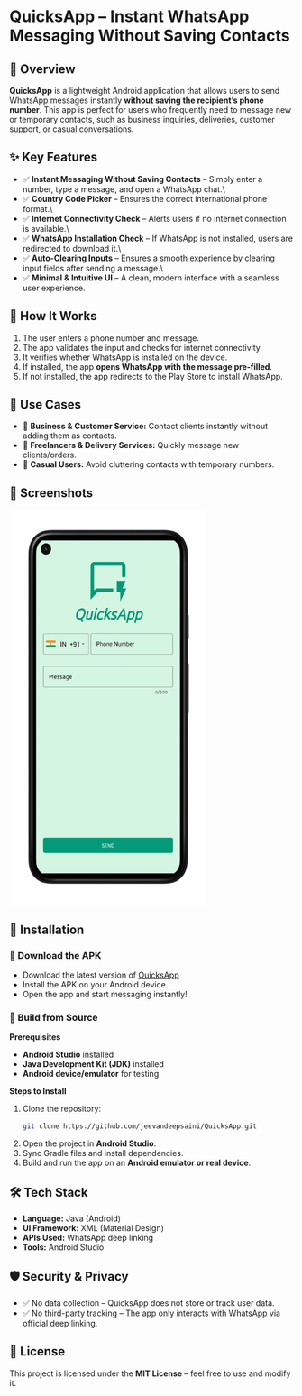 # QuicksApp – Instant WhatsApp Messaging Without Saving Contacts

## 🚀 Overview

**QuicksApp** is a lightweight Android application that allows users to send WhatsApp messages instantly **without saving the recipient’s phone number**. This app is perfect for users who frequently need to message new or temporary contacts, such as business inquiries, deliveries, customer support, or casual conversations.

## ✨ Key Features

- ✅ **Instant Messaging Without Saving Contacts** – Simply enter a number, type a message, and open a WhatsApp chat.\
- ✅ **Country Code Picker** – Ensures the correct international phone format.\
- ✅ **Internet Connectivity Check** – Alerts users if no internet connection is available.\
- ✅ **WhatsApp Installation Check** – If WhatsApp is not installed, users are redirected to download it.\
- ✅ **Auto-Clearing Inputs** – Ensures a smooth experience by clearing input fields after sending a message.\
- ✅ **Minimal & Intuitive UI** – A clean, modern interface with a seamless user experience.

## 📌 How It Works

1. The user enters a phone number and message.
2. The app validates the input and checks for internet connectivity.
3. It verifies whether WhatsApp is installed on the device.
4. If installed, the app **opens WhatsApp with the message pre-filled**.
5. If not installed, the app redirects to the Play Store to install WhatsApp.

## 📌 Use Cases

- 💼 **Business & Customer Service:** Contact clients instantly without adding them as contacts.
- 🚚 **Freelancers & Delivery Services:** Quickly message new clients/orders.
- 👥 **Casual Users:** Avoid cluttering contacts with temporary numbers.

## 📸 Screenshots

<img src="https://raw.githubusercontent.com/jeevandeepsaini/QuicksApp/main/screenshots/Screenshot.png" width="350" height="700"/>

## 📲 Installation

### 💺 Download the APK

- Download the latest version of [QuicksApp](https://github.com/jeevandeepsaini/QuicksApp/releases/download/v1.0.0/QuicksApp.apk)
- Install the APK on your Android device.
- Open the app and start messaging instantly!

### 💺 Build from Source

**Prerequisites**
- **Android Studio** installed
- **Java Development Kit (JDK)** installed
- **Android device/emulator** for testing

**Steps to Install**
1. Clone the repository:
   ```sh
   git clone https://github.com/jeevandeepsaini/QuicksApp.git
   ```
2. Open the project in **Android Studio**.
3. Sync Gradle files and install dependencies.
4. Build and run the app on an **Android emulator or real device**.

## 🛠️ Tech Stack

- **Language:** Java (Android)
- **UI Framework:** XML (Material Design)
- **APIs Used:** WhatsApp deep linking
- **Tools:** Android Studio

## 🛡️ Security & Privacy

- ✅ No data collection – QuicksApp does not store or track user data.
- ✅ No third-party tracking – The app only interacts with WhatsApp via official deep linking.

## 📝 License

This project is licensed under the **MIT License** – feel free to use and modify it.

